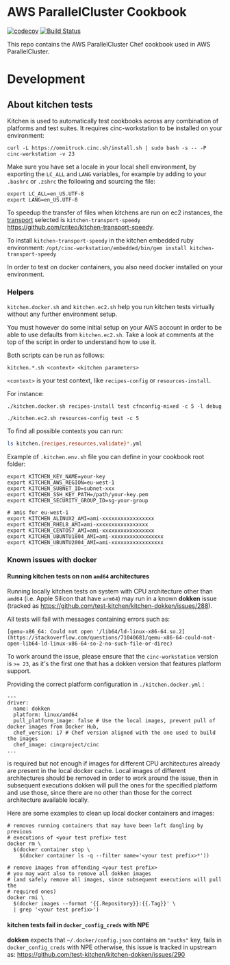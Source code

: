 AWS ParallelCluster Cookbook
============================

[![codecov](https://codecov.io/gh/aws/aws-parallelcluster-cookbook/branch/develop/graph/badge.svg)](https://codecov.io/gh/aws/aws-parallelcluster-cookbook)
[![Build Status](https://github.com/aws/aws-parallelcluster-cookbook/actions/workflows/ci.yml/badge.svg?event=push)](https://github.com/aws/aws-parallelcluster-cookbook/actions)

This repo contains the AWS ParallelCluster Chef cookbook used in AWS ParallelCluster.

# Development

## About kitchen tests

Kitchen is used to automatically test cookbooks across any combination of platforms and test suites.
It requires cinc-workstation to be installed on your environment:

`curl -L https://omnitruck.cinc.sh/install.sh | sudo bash -s -- -P cinc-workstation -v 23`

Make sure you have set a locale in your local shell environment, by exporting the `LC_ALL` and `LANG` variables, 
for example by adding to your `.bashrc` or `.zshrc` the following and sourcing the file:

```
export LC_ALL=en_US.UTF-8
export LANG=en_US.UTF-8
```

To speedup the transfer of files when kitchens are run on ec2 instances, the [transport](https://docs.chef.io/workstation/config_yml_kitchen/#transport-settings) selected is `kitchen-transport-speedy` https://github.com/criteo/kitchen-transport-speedy.

To install `kitchen-transport-speedy` in the kitchen embedded ruby environment: `/opt/cinc-workstation/embedded/bin/gem install kitchen-transport-speedy`

In order to test on docker containers, you also need docker installed on your environment.

### Helpers

`kitchen.docker.sh` and `kitchen.ec2.sh` help you run kitchen tests virtually without any further environment setup.

You must however do some initial setup on your AWS account in order to be able to use defaults from `kitchen.ec2.sh`.
Take a look at comments at the top of the script in order to understand how to use it.

Both scripts can be run as follows:

```
kitchen.*.sh <context> <kitchen parameters>
```

`<context>` is your test context, like `recipes-config` or `resources-install`.


For instance:

```
./kitchen.docker.sh recipes-install test cfnconfig-mixed -c 5 -l debug

./kitchen.ec2.sh resources-config test -c 5
```

To find all possible contexts you can run:
```bash
ls kitchen.{recipes,resources,validate}*.yml
```


Example of `.kitchen.env.sh` file you can define in your cookbook root folder:

```
export KITCHEN_KEY_NAME=your-key
export KITCHEN_AWS_REGION=eu-west-1
export KITCHEN_SUBNET_ID=subnet-xxx
export KITCHEN_SSH_KEY_PATH=/path/your-key.pem
export KITCHEN_SECURITY_GROUP_ID=sg-your-group

# amis for eu-west-1
export KITCHEN_ALINUX2_AMI=ami-xxxxxxxxxxxxxxxxx
export KITCHEN_RHEL8_AMI=ami-xxxxxxxxxxxxxxxxx
export KITCHEN_CENTOS7_AMI=ami-xxxxxxxxxxxxxxxxx
export KITCHEN_UBUNTU1804_AMI=ami-xxxxxxxxxxxxxxxxx
export KITCHEN_UBUNTU2004_AMI=ami-xxxxxxxxxxxxxxxxx
```

### Known issues with docker

#### Running kitchen tests on non `amd64` architectures

Running locally kitchen tests on system with CPU architecture other than `amd64` (i.e. Apple Silicon that have `arm64`)
may run in a known **dokken** issue (tracked as https://github.com/test-kitchen/kitchen-dokken/issues/288).

All tests will fail with messages containing errors such as:

```
[qemu-x86_64: Could not open '/lib64/ld-linux-x86-64.so.2](https://stackoverflow.com/questions/71040681/qemu-x86-64-could-not-open-lib64-ld-linux-x86-64-so-2-no-such-file-or-direc)
```

To work around the issue, please ensure that the `cinc-workstation` version is `>= 23`, as it's the first one that has a
dokken version that features platform support.

Providing the correct platform configuration in `./kitchen.docker.yml` :

```
---
driver:
  name: dokken
  platform: linux/amd64
  pull_platform_image: false # Use the local images, prevent pull of docker images from Docker Hub,
  chef_version: 17 # Chef version aligned with the one used to build the images
  chef_image: cincproject/cinc
...
```

is required but not enough if images for different CPU architectures already are present in the local docker cache.
Local images of different architectures should be removed in order to work around the issue, then in subsequent
executions dokken will pull the ones for the specified platform and use those, since there are no other than those for
the correct architecture available locally.

Here are some examples to clean up local docker containers and images:

```
# removes running containers that may have been left dangling by previous
# executions of <your test prefix> test
docker rm \
  $(docker container stop \
    $(docker container ls -q --filter name='<your test prefix>*'))

# remove images from offending <your test prefix>
# you may want also to remove all dokken images
# (and safely remove all images, since subsequent executions will pull the
# required ones)
docker rmi \
  $(docker images --format '{{.Repository}}:{{.Tag}}' \
  | grep '<your test prefix>')
```

#### kitchen tests fail in `docker_config_creds` with NPE

**dokken** expects that `~/.docker/config.json` contains an `"auths"` key, fails in `docker_config_creds` with NPE
otherwise, this issue is tracked in upstream as: https://github.com/test-kitchen/kitchen-dokken/issues/290
